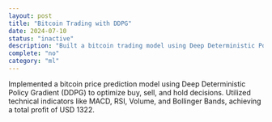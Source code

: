 ```yaml
---
layout: post
title: "Bitcoin Trading with DDPG"
date: 2024-07-10
status: "inactive"
description: "Built a bitcoin trading model using Deep Deterministic Policy Gradient (DDPG) to optimize trade decisions."
complete: "no"
category: "ml"
---
```


Implemented a bitcoin price prediction model using Deep Deterministic Policy Gradient (DDPG) to optimize buy, sell, and hold decisions. Utilized technical indicators like MACD, RSI, Volume, and Bollinger Bands, achieving a total profit of USD 1322.